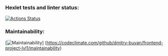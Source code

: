 ### Hexlet tests and linter status:
[![Actions Status](https://github.com/dmitry-buyan/frontend-project-lvl1/workflows/hexlet-check/badge.svg)](https://github.com/dmitry-buyan/frontend-project-lvl1/actions)

### Maintainability:
[![Maintainability](https://api.codeclimate.com/v1/badges/3814fcdb69095fb7bc91/maintainability)]
(https://codeclimate.com/github/dmitry-buyan/frontend-project-lvl1/maintainability)
